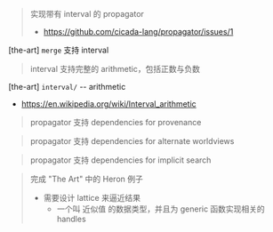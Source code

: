 > 实现带有 interval 的 propagator
>
> - https://github.com/cicada-lang/propagator/issues/1

[the-art] `merge` 支持 interval

> interval 支持完整的 arithmetic，包括正数与负数

[the-art] `interval/` -- arithmetic

- https://en.wikipedia.org/wiki/Interval_arithmetic

> propagator 支持 dependencies for provenance

> propagator 支持 dependencies for alternate worldviews

> propagator 支持 dependencies for implicit search

> 完成 "The Art" 中的 Heron 例子
>
> - 需要设计 lattice 来逼近结果
>   - 一个叫 近似值 的数据类型，并且为 generic 函数实现相关的 handles
